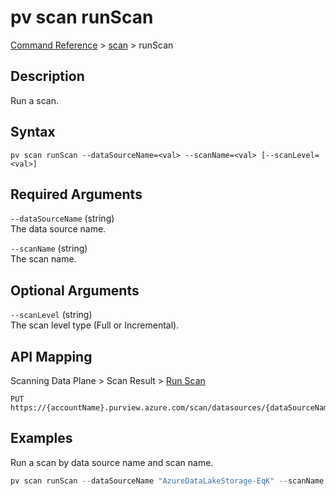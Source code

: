 # pv scan runScan
[Command Reference](../../../README.md#command-reference) > [scan](./main.md) > runScan

## Description
Run a scan.

## Syntax
```
pv scan runScan --dataSourceName=<val> --scanName=<val> [--scanLevel=<val>]
```

## Required Arguments
`--dataSourceName` (string)  
The data source name.

`--scanName` (string)  
The scan name.

## Optional Arguments
`--scanLevel` (string)  
The scan level type (Full or Incremental).

## API Mapping
Scanning Data Plane > Scan Result > [Run Scan](https://docs.microsoft.com/en-us/rest/api/purview/scanningdataplane/scan-result/run-scan)
```
PUT https://{accountName}.purview.azure.com/scan/datasources/{dataSourceName}/scans/{scanName}/run
```

## Examples
Run a scan by data source name and scan name.
```powershell
pv scan runScan --dataSourceName "AzureDataLakeStorage-EqK" --scanName "Scan-p1E"
```